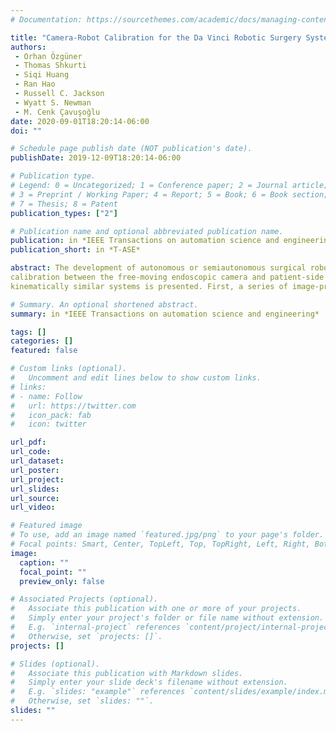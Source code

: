 ```yaml
---
# Documentation: https://sourcethemes.com/academic/docs/managing-content/

title: "Camera-Robot Calibration for the Da Vinci Robotic Surgery System"
authors: 
 - Orhan Özgüner
 - Thomas Shkurti
 - Siqi Huang
 - Ran Hao
 - Russell C. Jackson
 - Wyatt S. Newman
 - M. Cenk Çavuşoğlu
date: 2020-09-01T18:20:14-06:00
doi: ""

# Schedule page publish date (NOT publication's date).
publishDate: 2019-12-09T18:20:14-06:00

# Publication type.
# Legend: 0 = Uncategorized; 1 = Conference paper; 2 = Journal article;
# 3 = Preprint / Working Paper; 4 = Report; 5 = Book; 6 = Book section;
# 7 = Thesis; 8 = Patent
publication_types: ["2"]

# Publication name and optional abbreviated publication name.
publication: in *IEEE Transactions on automation science and engineering*
publication_short: in *T-ASE*

abstract: The development of autonomous or semiautonomous surgical robots stands to improve the performance of existing teleoperated equipment but requires fine hand-eye
calibration between the free-moving endoscopic camera and patient-side manipulator arms (PSMs). A novel method of solving this problem for the da Vinci robotic surgical system and
kinematically similar systems is presented. First, a series of image-processing and optical-tracking operations are performed to compute the coordinate transformation between the endoscopic camera view frame and an optical-tracking marker permanently affixed to the camera body. Then, the kinematic properties of the PSM are exploited to compute the coordinate transformation between the kinematic base frame of the PSM and an optical marker permanently affixed thereto. Using these transformations, it is then possible to compute the spatial relationship between the PSM and the endoscopic camera using only one tracker snapshot of the two markers. The effectiveness of this calibration is demonstrated by successfully guiding the PSM end-effector to points of interest identified through the camera. Additional tests on a surgical task, namely, grasping a surgical needle, are also performed to validate the proposed method. The resulting visually guided robot positioning accuracy is better than the earlier hand-eye calibration results reported in the literature for the da Vinci system while supporting the intraoperative update of the calibration and requiring only devices that are already commonly used in the surgical environment.

# Summary. An optional shortened abstract.
summary: in *IEEE Transactions on automation science and engineering*

tags: []
categories: []
featured: false

# Custom links (optional).
#   Uncomment and edit lines below to show custom links.
# links:
# - name: Follow
#   url: https://twitter.com
#   icon_pack: fab
#   icon: twitter

url_pdf:
url_code:
url_dataset:
url_poster:
url_project:
url_slides:
url_source:
url_video:

# Featured image
# To use, add an image named `featured.jpg/png` to your page's folder. 
# Focal points: Smart, Center, TopLeft, Top, TopRight, Left, Right, BottomLeft, Bottom, BottomRight.
image:
  caption: ""
  focal_point: ""
  preview_only: false

# Associated Projects (optional).
#   Associate this publication with one or more of your projects.
#   Simply enter your project's folder or file name without extension.
#   E.g. `internal-project` references `content/project/internal-project/index.md`.
#   Otherwise, set `projects: []`.
projects: []

# Slides (optional).
#   Associate this publication with Markdown slides.
#   Simply enter your slide deck's filename without extension.
#   E.g. `slides: "example"` references `content/slides/example/index.md`.
#   Otherwise, set `slides: ""`.
slides: ""
---
```

